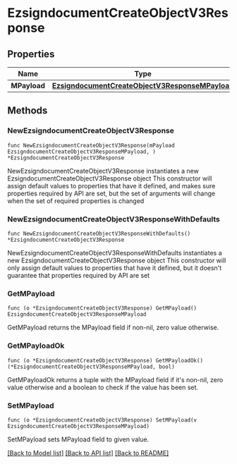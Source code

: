 # EzsigndocumentCreateObjectV3Response

## Properties

Name | Type | Description | Notes
------------ | ------------- | ------------- | -------------
**MPayload** | [**EzsigndocumentCreateObjectV3ResponseMPayload**](EzsigndocumentCreateObjectV3ResponseMPayload.md) |  | 

## Methods

### NewEzsigndocumentCreateObjectV3Response

`func NewEzsigndocumentCreateObjectV3Response(mPayload EzsigndocumentCreateObjectV3ResponseMPayload, ) *EzsigndocumentCreateObjectV3Response`

NewEzsigndocumentCreateObjectV3Response instantiates a new EzsigndocumentCreateObjectV3Response object
This constructor will assign default values to properties that have it defined,
and makes sure properties required by API are set, but the set of arguments
will change when the set of required properties is changed

### NewEzsigndocumentCreateObjectV3ResponseWithDefaults

`func NewEzsigndocumentCreateObjectV3ResponseWithDefaults() *EzsigndocumentCreateObjectV3Response`

NewEzsigndocumentCreateObjectV3ResponseWithDefaults instantiates a new EzsigndocumentCreateObjectV3Response object
This constructor will only assign default values to properties that have it defined,
but it doesn't guarantee that properties required by API are set

### GetMPayload

`func (o *EzsigndocumentCreateObjectV3Response) GetMPayload() EzsigndocumentCreateObjectV3ResponseMPayload`

GetMPayload returns the MPayload field if non-nil, zero value otherwise.

### GetMPayloadOk

`func (o *EzsigndocumentCreateObjectV3Response) GetMPayloadOk() (*EzsigndocumentCreateObjectV3ResponseMPayload, bool)`

GetMPayloadOk returns a tuple with the MPayload field if it's non-nil, zero value otherwise
and a boolean to check if the value has been set.

### SetMPayload

`func (o *EzsigndocumentCreateObjectV3Response) SetMPayload(v EzsigndocumentCreateObjectV3ResponseMPayload)`

SetMPayload sets MPayload field to given value.



[[Back to Model list]](../README.md#documentation-for-models) [[Back to API list]](../README.md#documentation-for-api-endpoints) [[Back to README]](../README.md)



